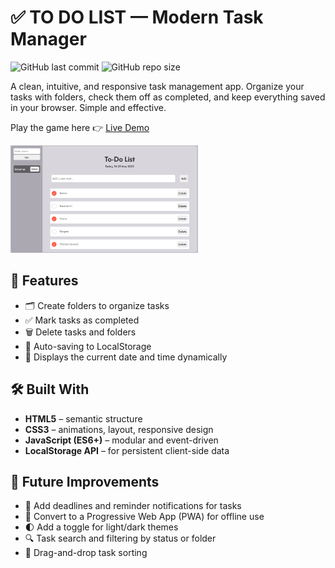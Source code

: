 # ✅ TO DO LIST — Modern Task Manager

![GitHub last commit](https://img.shields.io/github/last-commit/AnStacy/To-Do-List)
![GitHub repo size](https://img.shields.io/github/repo-size/AnStacy/Snake-Game)

A clean, intuitive, and responsive task management app. Organize your tasks with folders, check them off as completed, and keep everything saved in your browser. Simple and effective.

Play the game here 👉 [Live Demo](https://anstacy.github.io/To-Do-List/)

<img src="image/example.png" width="300" alt="Example task item" />

## 🚀 Features

- 🗂️ Create folders to organize tasks
- ✅ Mark tasks as completed
- 🗑️ Delete tasks and folders
- 💾 Auto-saving to LocalStorage
- 📅 Displays the current date and time dynamically

## 🛠️ Built With

- **HTML5** – semantic structure
- **CSS3** – animations, layout, responsive design
- **JavaScript (ES6+)** – modular and event-driven
- **LocalStorage API** – for persistent client-side data

## 🧠 Future Improvements

- 🔔 Add deadlines and reminder notifications for tasks
- 📱 Convert to a Progressive Web App (PWA) for offline use
- 🌓 Add a toggle for light/dark themes
- 🔍 Task search and filtering by status or folder
- 🧩 Drag-and-drop task sorting
